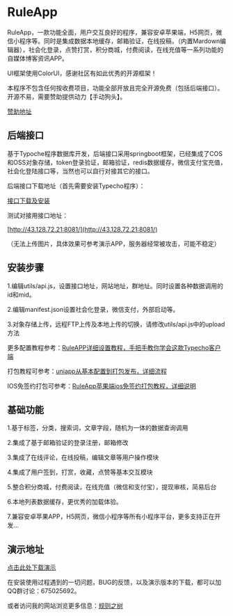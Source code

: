 # RuleApp

RuleApp，一款功能全面，用户交互良好的程序，兼容安卓苹果端，H5网页，微信小程序等。同时是集成数据本地缓存，邮箱验证，在线投稿，（内置Mardown编辑器），社会化登录，点赞打赏，积分商城，付费阅读，在线充值等一系列功能的自媒体博客资讯APP。

UI框架使用ColorUI，感谢社区有如此优秀的开源框架！

本程序不包含任何按收费项目，功能全部开放且完全开源免费（包括后端接口）。开源不易，需要赞助提供动力【手动狗头】。


[赞助地址](https://www.ruletree.club/sponsor.html)

## 后端接口

基于Typoche程序数据库开发，后端接口采用springboot框架，已经集成了COS和OSS对象存储，token登录验证，邮箱验证，redis数据缓存，微信支付宝充值，社会化登陆接口等，当然也可以自行对接其它的接口。

后端接口下载地址（首先需要安装Typecho程序）：

[接口下载及安装](https://www.ruletree.club/archives/2786/)

测试对接用接口地址：

[http://43.128.72.21:8081/](http://43.128.72.21:8081/)

（无法上传图片，具体效果可参考演示APP，服务器经常被攻击，可能不稳定）

## 安装步骤

1.编辑utils/api.js，设置接口地址，网站地址，群地址。同时设置各种数据调用的id和mid。

2.编辑manifest.json设置社会化登录，微信支付，外部启动等。

3.对象存储上传，远程FTP上传及本地上传的切换，请修改utils/api.js中的upload方法

更多配置教程参考：[RuleAPP详细设置教程，手把手教你学会这款Typecho客户端](https://www.ruletree.club/archives/2955/)

打包教程可参考：[uniapp从基本配置到打包发布，详细流程](https://www.ruletree.club/archives/2894/)

IOS免签约打包可参考：[RuleApp苹果端ios免签约打包教程，详细说明](https://www.ruletree.club/archives/2845/)


## 基础功能

1.基于标签，分类，搜索词，文章字段，随机为一体的数据查询调用

2.集成了基于邮箱验证的登录注册，邮箱修改

3.集成了在线评论，在线投稿，编辑文章等用户操作模块

4.集成了用户签到，打赏，收藏，点赞等基本交互模块

5.整合积分商城，付费阅读，在线充值（微信和支付宝），提现审核，简易后台

6.本地列表数据缓存，更优秀的加载体验。

7.兼容安卓苹果APP，H5网页，微信小程序等所有小程序平台，更多支持正在开发...

## 演示地址

[点击此处下载演示](https://www.pgyer.com/J9bd)

在安装使用过程遇到的一切问题，BUG的反馈，以及演示版本的下载，都可以加QQ群讨论：675025692。


或者访问我的网站浏览更多信息：[规则之树](https://www.ruletree.club/archives/2649/)